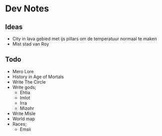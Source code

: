 

# Dev Notes

## Ideas
- City in lava gebied met ijs pillars om de temperatuur normaal te maken
- Mist stad van Roy


## Todo

- Mero Lore
- History in Age of Mortals
- Write The Circle
- Write gods;
  - Ehtia
  - Imlot
  - Irra
  - Mizohr
- Write Misle
- World map
- Races;
  - Emsii
